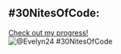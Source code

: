 ## #30NitesOfCode:
  [Check out my progress!](https://www.codedex.io/@Evelyn24/30-nites-of-code)  
  ![@Evelyn24 #30NitesOfCode](https://www.codedex.io/api/petStatus?user=Evelyn24)
